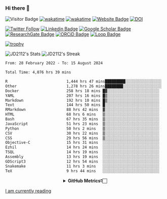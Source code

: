 ### Hi there 👋
![Visitor Badge](https://visitor-badge.laobi.icu/badge?page_id=JD2112.JD2112)
[![wakatime](https://github.com/JD2112/JD2112/actions/workflows/waka-readme.yml/badge.svg)](https://github.com/JD2112/JD2112/actions/workflows/waka-readme.yml)
[![wakatime](https://wakatime.com/badge/user/fe95275f-909a-4147-a45d-624981173898.svg)](https://wakatime.com/@fe95275f-909a-4147-a45d-624981173898)
[![Website Badge](https://img.shields.io/badge/website-informational?style=flat-square)](http://jyotirmoydas.netlify.app)
[![DOI](https://zenodo.org/badge/668165851.svg)](https://zenodo.org/doi/10.5281/zenodo.11104069)

[![Twitter Follow](https://img.shields.io/twitter/follow/jyotirmoy21?style=social)](https://twitter.com/jyotirmoy21)
[![Linkedin Badge](https://img.shields.io/badge/-jyotirmoy-blue?style=plastic&logo=Linkedin&logoColor=white&link=https://www.linkedin.com/in/dasjyotirmoy/)](https://www.linkedin.com/in/dasjyotirmoy/)
[![Google Scholar Badge](https://img.shields.io/badge/-jyotirmoy-blue?style=plastic&logo=GoogleScholar&logoColor=white&link=https://scholar.google.se/citations?user=IMBYOv8AAAAJ&hl=en)](https://scholar.google.se/citations?user=IMBYOv8AAAAJ&hl=en)
[![ResearchGate Badge](https://img.shields.io/badge/-jyotirmoy-cyan?style=plastic&logo=ResearchGate&logoColor=white&link=https://www.researchgate.net/profile/Jyotirmoy-Das-3)](https://www.researchgate.net/profile/Jyotirmoy-Das-3)
[![ORCiD Badge](https://img.shields.io/badge/-jyotirmoy-green?style=plastic&logo=orcid&logoColor=white&link=https://orcid.org/0000-0002-5649-4658)](https://orcid.org/0000-0002-5649-4658)
[![Loop Badge](https://img.shields.io/badge/-jyotirmoy-orange?style=plastic&logo=Loop&logoColor=white&link=https://loop.frontiersin.org/people/1519976/overview)](https://loop.frontiersin.org/people/1519976/overview)

[![trophy](https://github-profile-trophy.vercel.app/?username=JD2112)](https://github.com/ryo-ma/github-profile-trophy)

<!--
**JD2112/JD2112** is a ✨ _special_ ✨ repository because its `README.md` (this file) appears on your GitHub profile.

Here are some ideas to get you started:

- 🔭 I’m currently working on ...
- 🌱 I’m currently learning ...
- 👯 I’m looking to collaborate on ...
- 🤔 I’m looking for help with ...
- 💬 Ask me about ...
- 📫 How to reach me: ...
- 😄 Pronouns: ...
- ⚡ Fun fact: ...
![JD2112's Top Languages](https://github-readme-stats.vercel.app/api/top-langs/?username=JD2112&theme=vue-dark&show_icons=true&hide_border=true&layout=compact)
-->
![JD2112's Stats](https://github-readme-stats.vercel.app/api?username=JD2112&theme=vue-dark&show_icons=true&hide_border=true&count_private=true)
![JD2112's Streak](https://github-readme-streak-stats.herokuapp.com/?user=JD2112&theme=vue-dark&hide_border=true)





<!--START_SECTION:waka-->

```txt
From: 28 February 2022 - To: 15 August 2024

Total Time: 4,076 hrs 39 mins

R                          1,444 hrs 47 mins█████████░░░░░░░░░░░░░░░░   35.44 %
Other                      1,278 hrs 26 mins████████░░░░░░░░░░░░░░░░░   31.36 %
Docker                     258 hrs 18 mins █▓░░░░░░░░░░░░░░░░░░░░░░░   06.34 %
YAML                       207 hrs 16 mins █▒░░░░░░░░░░░░░░░░░░░░░░░   05.08 %
Markdown                   192 hrs 10 mins █▒░░░░░░░░░░░░░░░░░░░░░░░   04.71 %
Text                       144 hrs 50 mins █░░░░░░░░░░░░░░░░░░░░░░░░   03.55 %
RMarkdown                  88 hrs 42 mins  ▓░░░░░░░░░░░░░░░░░░░░░░░░   02.18 %
HTML                       68 hrs 6 mins   ▒░░░░░░░░░░░░░░░░░░░░░░░░   01.67 %
Bash                       67 hrs 35 mins  ▒░░░░░░░░░░░░░░░░░░░░░░░░   01.66 %
JavaScript                 51 hrs 23 mins  ▒░░░░░░░░░░░░░░░░░░░░░░░░   01.26 %
Python                     50 hrs 2 mins   ▒░░░░░░░░░░░░░░░░░░░░░░░░   01.23 %
CSV                        30 hrs 22 mins  ▒░░░░░░░░░░░░░░░░░░░░░░░░   00.75 %
CSS                        29 hrs 56 mins  ▒░░░░░░░░░░░░░░░░░░░░░░░░   00.73 %
Objective-C                15 hrs 31 mins  ░░░░░░░░░░░░░░░░░░░░░░░░░   00.38 %
Ezhil                      14 hrs 24 mins  ░░░░░░░░░░░░░░░░░░░░░░░░░   00.35 %
TSQL                       14 hrs 19 mins  ░░░░░░░░░░░░░░░░░░░░░░░░░   00.35 %
Assembly                   13 hrs 19 mins  ░░░░░░░░░░░░░░░░░░░░░░░░░   00.33 %
GDScript3                  12 hrs 54 mins  ░░░░░░░░░░░░░░░░░░░░░░░░░   00.32 %
Snakemake                  11 hrs 3 mins   ░░░░░░░░░░░░░░░░░░░░░░░░░   00.27 %
TeX                        9 hrs 44 mins   ░░░░░░░░░░░░░░░░░░░░░░░░░   00.24 %
```

<!--END_SECTION:waka-->

<div align="center">
    <details>
        <summary><b>GitHub Metrics👇🏻</b></summary>
    <br>
        
[Get Details](https://metrics.lecoq.io/insights/JD2112)
    </details>
</div>

<a target="_blank" href="https://www.goodreads.com/user/show/21242415-jyotirmoy-das">I am currently reading</a>


